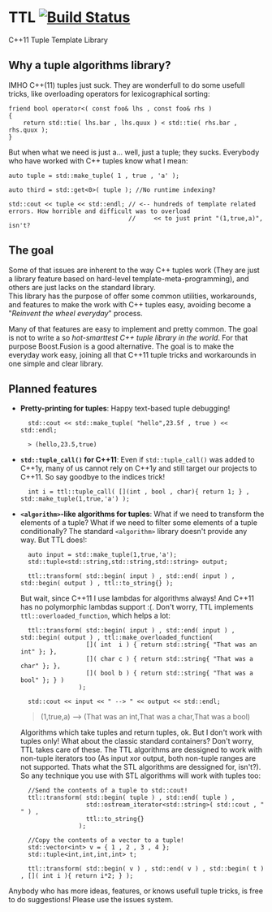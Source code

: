 TTL [![Build Status](https://travis-ci.org/Manu343726/TTL.svg?branch=master)](https://travis-ci.org/Manu343726/TTL)
===

C++11 Tuple Template Library


## Why a tuple algorithms library?

IMHO C++(11) tuples just suck. They are wonderfull to do some usefull tricks, like overloading operators for lexicographical sorting:

    friend bool operator<( const foo& lhs , const foo& rhs )
    {
        return std::tie( lhs.bar , lhs.quux ) < std::tie( rhs.bar , rhs.quux );
    }
    
But when what we need is just a... well, just a tuple; they sucks. Everybody who have worked with C++ tuples know what I mean:

    auto tuple = std::make_tuple( 1 , true , 'a' );

    auto third = std::get<0>( tuple ); //No runtime indexing?
    
    std::cout << tuple << std::endl; // <-- hundreds of template related errors. How horrible and difficult was to overload
                                     //     << to just print "(1,true,a)", isn't?
                                     

## The goal

Some of that issues are inherent to the way C++ tuples work (They are just a library feature based on hard-level template-meta-programming), and others are just lacks on the standard library.  
This library has the purpose of offer some common utilities, workarounds, and features to make the work with C++ tuples easy, avoiding become a "*Reinvent the wheel everyday*" process.  

Many of that features are easy to implement and pretty common. The goal is not to write a so *hot-smarttest C++ tuple library in the world*. For that purpose Boost.Fusion is a good alternative. The goal is to make the everyday work easy, joining all that C++11 tuple tricks and workarounds in one simple and clear library.

## Planned features  

 - **Pretty-printing for tuples**: Happy text-based tuple debugging!
         
         std::cout << std::make_tuple( "hello",23.5f , true ) << std::endl;
         
         > (hello,23.5,true)

 - **`std::tuple_call()` for C++11**: Even if `std::tuple_call()` was added to C++1y, many of us cannot rely on C++1y and still target our projects to C++11. So say goodbye to the indices trick!
 
         int i = ttl::tuple_call( [](int , bool , char){ return 1; } , std::make_tuple(1,true,'a') );
         
    
 - **`<algorithm>`-like algorithms for tuples**: What if we need to transform the elements of a tuple? What if we need to filter some elements of a tuple conditionally? The standard `<algorithm>` library doesn't provide any way. But TTL does!:
 
         auto input = std::make_tuple(1,true,'a');
         std::tuple<std::string,std::string,std::string> output;
         
         ttl::transform( std::begin( input ) , std::end( input ) , std::begin( output ) , ttl::to_string{} );
 
   But wait, since C++11 I use lambdas for algorithms always! And C++11 has no polymorphic lambdas support :(. Don't worry, TTL implements `ttl::overloaded_function`, which
   helps a lot:

         ttl::transform( std::begin( input ) , std::end( input ) , std::begin( output ) , ttl::make_overloaded_function(
                         []( int  i ) { return std::string{ "That was an int" }; },
                         []( char c ) { return std::string{ "That was a char" }; },
                         []( bool b ) { return std::string{ "That was a bool" }; } )
                       );

         std::cout << input << " --> " << output << std::endl;


   > (1,true,a) --> (That was an int,That was a char,That was a bool)
   
   Algorithms which take tuples and return tuples, ok. But I don't work with tuples only! What about the classic standard containers?
   Don't worry, TTL takes care of these. The TTL algorithms are dessigned to work with non-tuple iterators too (As input xor output, both non-tuple 
   ranges are not supported. Thats what the STL algorithms are dessigned for, isn't?).  
   So any technique you use with STL algorithms will work with tuples too:

         //Send the contents of a tuple to std::cout!
         ttl::transform( std::begin( tuple ) , std::end( tuple ) , 
                         std::ostream_iterator<std::string>( std::cout , " " ) , 
                         ttl::to_string{} 
                       );

         //Copy the contents of a vector to a tuple!
         std::vector<int> v = { 1 , 2 , 3 , 4 };
         std::tuple<int,int,int,int> t;

         ttl::transform( std::begin( v ) , std::end( v ) , std::begin( t ) , []( int i ){ return i*2; } );


Anybody who has more ideas, features, or knows usefull tuple tricks, is free to do suggestions! Please use the issues system.  
